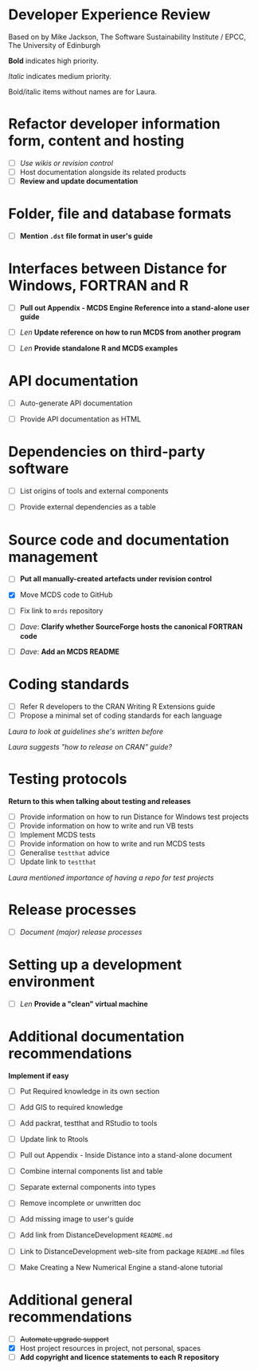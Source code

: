 Developer Experience Review
===========================

Based on []() by Mike Jackson, The Software Sustainability Institute / EPCC, The University of Edinburgh

**Bold** indicates high priority.

*Italic* indicates medium priority.

Bold/italic items without names are for Laura.



Refactor developer information form, content and hosting
========================================================

 - [ ] *Use wikis or revision control*
 - [ ] Host documentation alongside its related products
 - [ ] **Review and update documentation**

Folder, file and database formats
=================================

 - [ ] **Mention `.dst` file format in user's guide**

Interfaces between Distance for Windows, FORTRAN and R
======================================================

 - [ ] **Pull out Appendix - MCDS Engine Reference into a stand-alone user guide**
 - [ ] *Len* **Update reference on how to run MCDS from another program**
 - [ ] *Len* **Provide standalone R and MCDS examples**


API documentation
=================

 - [ ] Auto-generate API documentation
 - [ ] Provide API documentation as HTML


Dependencies on third-party software
====================================

 - [ ] List origins of tools and external components
 - [ ] Provide external dependencies as a table


Source code and documentation management
========================================

 - [ ] **Put all manually-created artefacts under revision control**
 - [X] Move MCDS code to GitHub
 - [ ] Fix link to `mrds` repository
 - [ ] *Dave*: **Clarify whether SourceForge hosts the canonical FORTRAN code**
 - [ ] *Dave*: **Add an MCDS README**


Coding standards
================

 - [ ] Refer R developers to the CRAN Writing R Extensions guide
 - [ ] Propose a minimal set of coding standards for each language

*Laura to look at guidelines she's written before*

*Laura suggests "how to release on CRAN" guide?*


Testing protocols
=================

**Return to this when talking about testing and releases**

 - [ ] Provide information on how to run Distance for Windows test projects
 - [ ] Provide information on how to write and run VB tests
 - [ ] Implement MCDS tests
 - [ ] Provide information on how to write and run MCDS tests
 - [ ] Generalise `testthat` advice
 - [ ] Update link to `testthat`

*Laura mentioned importance of having a repo for test projects*


Release processes
=================

 - [ ] *Document (major) release processes*


Setting up a development environment
====================================

 - [ ] *Len* **Provide a "clean" virtual machine**


Additional documentation recommendations
========================================

**Implement if easy**

 - [ ] Put Required knowledge in its own section
 - [ ] Add GIS to required knowledge
 - [ ] Add packrat, testthat and RStudio to tools
 - [ ] Update link to Rtools
 - [ ] Pull out Appendix - Inside Distance into a stand-alone document
 - [ ] Combine internal components list and table
 - [ ] Separate external components into types
 - [ ] Remove incomplete or unwritten doc
 - [ ] Add missing image to user's guide
 - [ ] Add link from DistanceDevelopment `README.md`
 - [ ] Link to DistanceDevelopment web-site from package `README.md` files
 - [ ] Make Creating a New Numerical Engine a stand-alone tutorial


Additional general recommendations
==================================

 - [ ] ~~Automate upgrade support~~
 - [X] Host project resources in project, not personal, spaces
 - [ ] **Add copyright and licence statements to each R repository**
